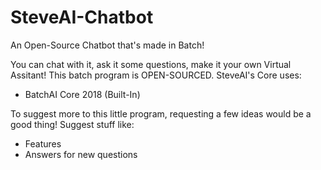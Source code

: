 # SteveAI-Chatbot
An Open-Source Chatbot that's made in Batch!

You can chat with it, ask it some questions, make it your own Virtual Assitant!
This batch program is OPEN-SOURCED. SteveAI's Core uses:
- BatchAI Core 2018 (Built-In)

To suggest more to this little program, requesting a few ideas would be a good thing!
Suggest stuff like: 
- Features
- Answers for new questions
